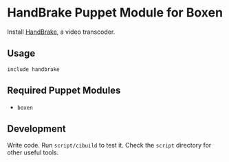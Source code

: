 # HandBrake Puppet Module for Boxen

Install [HandBrake](http://handbrake.fr), a video transcoder.

## Usage

```puppet
include handbrake
```

## Required Puppet Modules

* `boxen`

## Development

Write code. Run `script/cibuild` to test it. Check the `script`
directory for other useful tools.
